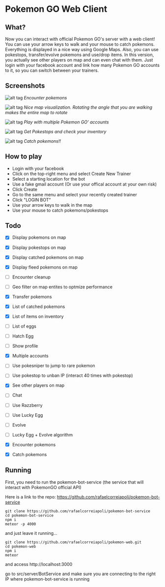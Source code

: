 # Pokemon GO Web Client
## What?
Now you can interact with official Pokemon GO's server with a web client!
You can use your arrow keys to walk and your mouse to catch pokemons. Everything is displayed in a nice way using Google Maps.
Also, you can use pokestops, transfer/evolve pokemons and use/drop items.
In this version, you actually see other players on map and can even chat with them.
Just login with your facebook account and link how many Pokemon GO accounts to it, so you can switch between your trainers.

## Screenshots
![alt tag](https://raw.githubusercontent.com/rafaelcorreiapoli/pokemon-web/master/screenshots/Jogo1.png?token=AMPsyCZf3UXh4hEXSu3eKf0H75Z7S30xks5X1d9HwA%3D%3D)
*Encounter pokemons*

![alt tag](https://raw.githubusercontent.com/rafaelcorreiapoli/pokemon-web/master/screenshots/Jogo2.png?token=AMPsyFUDq0CBDZd4Tk5Otxydw1akpm0bks5X1eA9wA%3D%3D)
*Nice map visualization. Rotating the angle that you are walking makes the entire map to rotate*

![alt tag](https://raw.githubusercontent.com/rafaelcorreiapoli/pokemon-web/master/screenshots/Jogo3.png?token=AMPsyEb48BWRprj1jEQmFEvE0LZvf89kks5X1d-zwA%3D%3D)
*Play with multiple Pokemon GO' accounts*

![alt tag](https://raw.githubusercontent.com/rafaelcorreiapoli/pokemon-web/master/screenshots/Jogo5.png?token=AMPsyFTcohJSub4NVZwyKDcuJPhHeOPcks5X1d__wA%3D%3D)
*Get Pokestops and check your inventory*

![alt tag](https://raw.githubusercontent.com/rafaelcorreiapoli/pokemon-web/master/screenshots/Jogo6.png?token=AMPsyGPXsKeCtrOGXXaFz97LbaI4Qp1Kks5X1eAXwA%3D%3D)
*Catch pokemons!!*

## How to play
- Login with your facebook
- Click on the top-right menu and select Create New Trainer
- Select a starting location for the bot
- Use a fake gmail account (Or use your offical account at your own risk)
- Click Create
- Go to the same menu and select your recently created trainer
- Click "LOGIN BOT"
- Use your arrow keys to walk in the map
- Use your mouse to catch pokemons/pokestops

## Todo
- [x] Display pokemons on map
- [x] Display pokestops on map
- [x] Display catched pokemons on map
- [x] Display fleed pokemons on map
- [ ] Encounter cleanup
- [ ] Geo filter on map entites to optmize performance
- [x] Transfer pokemons
- [x] List of catched pokemons
- [x] List of items on inventory
- [ ] List of eggs
- [ ] Hatch Egg
- [ ] Show profile
- [x] Multiple accounts
- [ ] Use pokesniper to jump to rare pokemon
- [ ] Use pokestop to unban IP (interact 40 times with pokestop)
- [x] See other players on map
- [ ] Chat
- [ ] Use Razzberry
- [ ] Use Lucky Egg
- [ ] Evolve
- [ ] Lucky Egg + Evolve algorithm
- [x] Encounter pokemons
- [x] Catch pokemons


## Running

First, you need to run the pokemon-bot-service (the service that will interact with PokemonGO official API)

Here is a link to the repo: https://github.com/rafaelcorreiapoli/pokemon-bot-service
```
git clone https://github.com/rafaelcorreiapoli/pokemon-bot-service
cd pokemon-bot-service
npm i
meteor -p 4000
```
and just leave it running...


```
git clone https://github.com/rafaelcorreiapoli/pokemon-web.git
cd pokemon-web
npm i
meteor
```
and access http://localhost:3000

go to src/server/BotService and make sure you are connecting to the right IP where pokemon-bot-service is running
